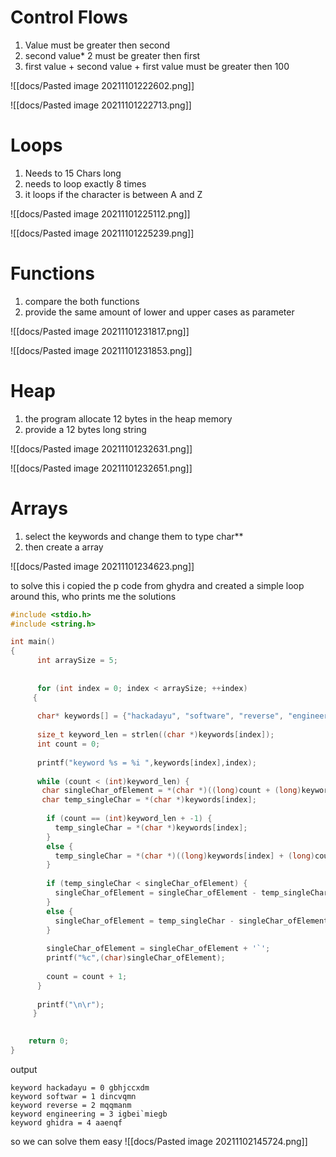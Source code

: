 # Control Flows

1. Value must be greater then second
2. second value* 2 must be greater then first
3. first value + second value + first value must be greater then 100

![[docs/Pasted image 20211101222602.png]]

![[docs/Pasted image 20211101222713.png]]

# Loops

1. Needs to 15 Chars long
2. needs to loop exactly 8 times
3. it loops if the character is between A and Z

![[docs/Pasted image 20211101225112.png]]

![[docs/Pasted image 20211101225239.png]]

# Functions

1. compare the both functions 
2. provide the same amount of lower and upper cases as parameter

![[docs/Pasted image 20211101231817.png]]

![[docs/Pasted image 20211101231853.png]]

# Heap

1. the program allocate 12 bytes in the heap memory
2. provide a 12 bytes long string

![[docs/Pasted image 20211101232631.png]]

![[docs/Pasted image 20211101232651.png]]

# Arrays

1. select the keywords and change them to type char**
2. then create a array

![[docs/Pasted image 20211101234623.png]]

to solve this i copied the p code from ghydra and created a simple loop around this, who prints me the solutions

```c
#include <stdio.h>
#include <string.h>

int main()
{
      int arraySize = 5;
      
      
      for (int index = 0; index < arraySize; ++index)
     {
      
      char* keywords[] = {"hackadayu", "software", "reverse", "engineering", "ghidra"};
      
      size_t keyword_len = strlen((char *)keywords[index]);
      int count = 0;
      
      printf("keyword %s = %i ",keywords[index],index);
      
      while (count < (int)keyword_len) {
       char singleChar_ofElement = *(char *)((long)count + (long)keywords[index]);
       char temp_singleChar = *(char *)keywords[index];
      
        if (count == (int)keyword_len + -1) {
          temp_singleChar = *(char *)keywords[index];
        }
        else {
          temp_singleChar = *(char *)((long)keywords[index] + (long)count + 1);
        }
        
        if (temp_singleChar < singleChar_ofElement) {
          singleChar_ofElement = singleChar_ofElement - temp_singleChar;
        }
        else {
          singleChar_ofElement = temp_singleChar - singleChar_ofElement;
        }
        
        singleChar_ofElement = singleChar_ofElement + '`';
        printf("%c",(char)singleChar_ofElement);
      
        count = count + 1;
      }
      
      printf("\n\r");
     } 
     

    return 0;
}
```

output
```plain
keyword hackadayu = 0 gbhjccxdm
keyword softwar = 1 dincvqmn
keyword reverse = 2 mqqmanm
keyword engineering = 3 igbei`miegb
keyword ghidra = 4 aaenqf
```

so we can solve them easy
![[docs/Pasted image 20211102145724.png]]